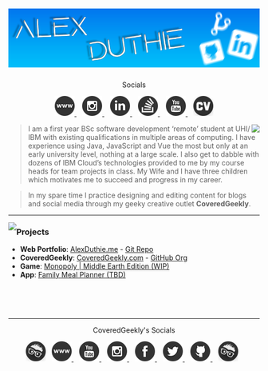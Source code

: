 # [![Alex Duthie | GitHub Banner](https://raw.githubusercontent.com/AlexDuthie/AlexDuthie/main/images/github-banner.png)](https://www.linkedin.com/in/alexduthielnkdn/)

<p align="center">
    Socials
</p>
<p align="center">
    <a href="https://alexduthie.me">
        <img
             src="https://raw.githubusercontent.com/AlexDuthie/AlexDuthie/main/images/social_media_icons/40x40/website.png">
    </a>&nbsp;&nbsp;
    <a href="https://instagram.com/alexduffdev">
        <img
             src="https://raw.githubusercontent.com/AlexDuthie/AlexDuthie/main/images/social_media_icons/40x40/instagram.png">
    </a>&nbsp;&nbsp;
    <a href="https://www.linkedin.com/in/alexduthielnkdn/">
        <img src="https://raw.githubusercontent.com/AlexDuthie/AlexDuthie/main/images/social_media_icons/40x40/linkedin.png">
    </a>&nbsp;&nbsp;
    <a href="https://stackoverflow.com/users/14725277/alex-duthie">
        <img src="https://raw.githubusercontent.com/AlexDuthie/AlexDuthie/main/images/social_media_icons/40x40/stack-overflow.png">
    </a>&nbsp;&nbsp;
    <a href="https://www.youtube.com/c/BrokeAlex">
        <img
             src="https://raw.githubusercontent.com/AlexDuthie/AlexDuthie/main/images/social_media_icons/40x40/youtube.png">
    </a>&nbsp;&nbsp;
    <a href="https://github.com/AlexDuthie/AlexDuthie/blob/main/cv/Alex-Duthie-Curriculum-Vitae.md">
        <img
             src="https://raw.githubusercontent.com/AlexDuthie/AlexDuthie/main/images/social_media_icons/40x40/cv.png">
    </a>
</p>

<p>
    <img align="right" src="https://github-readme-stats.vercel.app/api/top-langs/?username=alexduthie&layout=compact&theme=light&hide_langs_below=1" />
</p>

> I am a first year BSc software development ‘remote’ student at UHI/ IBM with existing qualifications in multiple areas of computing. I have experience using Java, JavaScript and Vue the most but only at an early university level, nothing at a large scale. I also get to dabble with dozens of IBM Cloud’s technologies provided to me by my course heads for team projects in class. My Wife and I have three children which motivates me to succeed and progress in my career.

> In my spare time I practice designing and editing content for blogs and social media through my geeky creative outlet **CoveredGeekly**.

---

<p>
    <img align="left" src="https://github-readme-stats.vercel.app/api?username=alexduthie&show_icons=true">
</p>

<h3 align="left">Projects</h1>

* **Web Portfolio**: [AlexDuthie.me](https://alexduthie.me/) - [Git Repo](https://github.com/AlexDuthie/AlexDuthie.github.io)
* **CoveredGeekly**: [CoveredGeekly.com](https://www.coveredgeekly.com) - [GitHub Org](https://github.com/CoveredGeekly)
* **Game**: [Monopoly | Middle Earth Edition (WIP)](https://github.com/AlexDuthie/monopoly)
* **App**: [Family Meal Planner (TBD)](https://github.com/AlexDuthie/family-meal-planner)

<br><br><br>

---

<p align="center">
    CoveredGeekly's Socials
</p>
<p align="center">
    <img src="https://raw.githubusercontent.com/AlexDuthie/AlexDuthie/main/images/social_media_icons/40x40/coveredgeekly.png">&nbsp;&nbsp;
    <a href="https://www.coveredgeekly.com">
        <img
             src="https://raw.githubusercontent.com/AlexDuthie/AlexDuthie/main/images/social_media_icons/40x40/website.png">
    </a>&nbsp;&nbsp;
    <a href="https://www.youtube.com/c/CoveredGeekly">
        <img
             src="https://raw.githubusercontent.com/AlexDuthie/AlexDuthie/main/images/social_media_icons/40x40/youtube.png">
    </a>&nbsp;&nbsp;
    <a href="https://www.instagram.com/coveredgeekly">
        <img src="https://raw.githubusercontent.com/AlexDuthie/AlexDuthie/main/images/social_media_icons/40x40/instagram.png">
    </a>&nbsp;&nbsp;
    <a href="https://www.facebook.com/CoveredGeekly/">
        <img src="https://raw.githubusercontent.com/AlexDuthie/AlexDuthie/main/images/social_media_icons/40x40/facebook.png">
    </a>&nbsp;&nbsp;
    <a href="https://twitter.com/CoveredGeekly">
        <img src="https://raw.githubusercontent.com/AlexDuthie/AlexDuthie/main/images/social_media_icons/40x40/twitter.png">
    </a>&nbsp;&nbsp;
    <a href="https://github.com/CoveredGeekly">
        <img src="https://raw.githubusercontent.com/AlexDuthie/AlexDuthie/main/images/social_media_icons/40x40/github.png">
    </a>&nbsp;&nbsp;
    <img src="https://raw.githubusercontent.com/AlexDuthie/AlexDuthie/main/images/social_media_icons/40x40/coveredgeekly.png">&nbsp;&nbsp;
</p>